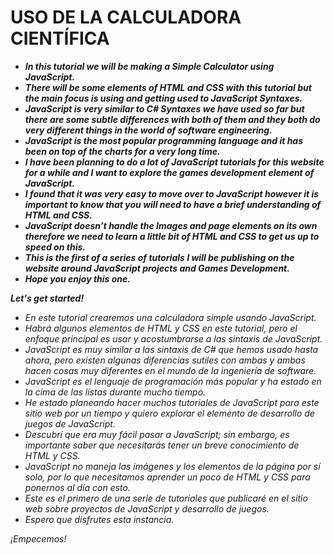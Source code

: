 # USO DE LA CALCULADORA CIENTÍFICA

- **_In this tutorial we will be making a Simple Calculator using JavaScript._**
- **_There will be some elements of HTML and CSS with this tutorial but the main focus is using and getting used to JavaScript Syntaxes._**
- **_JavaScript is very similar to C# Syntaxes we have used so far but there are some subtle differences with both of them and they both do very different things in the world of software engineering._**
- **_JavaScript is the most popular programming language and it has been on top of the charts for a very long time._**
- **_I have been planning to do a lot of JavaScript tutorials for this website for a while and I want to explore the games development element of JavaScript._**
- **_I found that it was very easy to move over to JavaScript however it is important to know that you will need to have a brief understanding of HTML and CSS._**
- **_JavaScript doesn’t handle the Images and page elements on its own therefore we need to learn a little bit of HTML and CSS to get us up to speed on this._**
- **_This is the first of a series of tutorials I will be publishing on the website around JavaScript projects and Games Development._**
- **_Hope you enjoy this one._**

**_Let's get started!_**

- _En este tutorial crearemos una calculadora simple usando JavaScript._
- _Habrá algunos elementos de HTML y CSS en este tutorial, pero el enfoque principal es usar y acostumbrarse a las sintaxis de JavaScript._
- _JavaScript es muy similar a las sintaxis de C# que hemos usado hasta ahora, pero existen algunas diferencias sutiles con ambas y ambas hacen cosas muy diferentes en el mundo de la ingeniería de software._
- _JavaScript es el lenguaje de programación más popular y ha estado en la cima de las listas durante mucho tiempo._
- _He estado planeando hacer muchos tutoriales de JavaScript para este sitio web por un tiempo y quiero explorar el elemento de desarrollo de juegos de JavaScript._
- _Descubrí que era muy fácil pasar a JavaScript; sin embargo, es importante saber que necesitarás tener un breve conocimiento de HTML y CSS._
- _JavaScript no maneja las imágenes y los elementos de la página por sí solo, por lo que necesitamos aprender un poco de HTML y CSS para ponernos al día con esto._
- _Este es el primero de una serie de tutoriales que publicaré en el sitio web sobre proyectos de JavaScript y desarrollo de juegos._
- _Espero que disfrutes esta instancia._

_¡Empecemos!_
